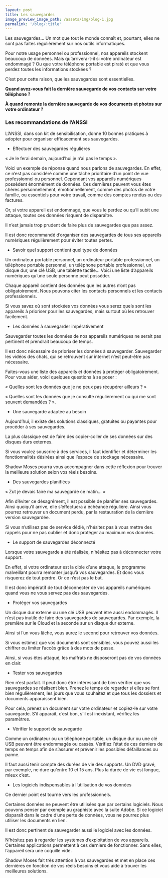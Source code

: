 ```yaml
---
layout: post
title: Les sauvegardes
image_preview_image_path: /assets/img/blog-1.jpg
permalink: '/blog/:title'
---
```


Les sauvegardes… Un mot que tout le monde conna&icirc;t et, pourtant, elles ne sont pas faites r&eacute;guli&egrave;rement sur nos outils informatiques.

Pour notre usage personnel ou professionnel, nos appareils stockent beaucoup de donn&eacute;es. Mais qu’arrivera-t-il si votre ordinateur est endommag&eacute; ? Ou que votre t&eacute;l&eacute;phone portable est pirat&eacute; et que vous perdez toutes les informations stock&eacute;es ?

C’est pour cette raison, que les sauvegardes sont essentielles.

**Quand avez-vous fait la derni&egrave;re sauvegarde de vos contacts sur votre t&eacute;l&eacute;phone ?**

**&Agrave; quand remonte la derni&egrave;re sauvegarde de vos documents et photos sur votre ordinateur ?**

### Les recommandations de l’ANSSI

L’ANSSI, dans son kit de sensibilisation, donne 10 bonnes pratiques &agrave; adopter pour organiser efficacement ses sauvegardes.

* Effectuer des sauvegardes r&eacute;guli&egrave;res

&laquo; Je le ferai demain, aujourd’hui je n’ai pas le temps &raquo;.

Voici un exemple de r&eacute;ponse quand nous parlons de sauvegardes. En effet, ce n’est pas consid&eacute;r&eacute; comme une t&acirc;che prioritaire d’un point de vue professionnel ou personnel. Cependant vos appareils num&eacute;riques poss&egrave;dent &eacute;norm&eacute;ment de donn&eacute;es. Ces derni&egrave;res peuvent vous &ecirc;tes ch&egrave;res personnellement, &eacute;motionnellement, comme des photos de votre famille, ou essentiels pour votre travail, comme des comptes rendus ou des factures.

Or, si votre appareil est endommag&eacute;, que vous le perdez ou qu’il subit une attaque, toutes ces donn&eacute;es risquent de dispara&icirc;tre.

Il n’est jamais trop prudent de faire plus de sauvegardes que pas assez.

Il est donc recommand&eacute; d’organiser des sauvegardes de tous ses appareils num&eacute;riques r&eacute;guli&egrave;rement pour &eacute;viter toutes pertes.

* Savoir quel support contient quel type de donn&eacute;es

Un ordinateur portable personnel, un ordinateur portable professionnel, un t&eacute;l&eacute;phone portable personnel, un t&eacute;l&eacute;phone portable professionnel, un disque dur, une cl&eacute; USB, une tablette tactile… Voici une liste d’appareils num&eacute;riques qu’une seule personne peut poss&eacute;der.

Chaque appareil contient des donn&eacute;es que les autres n’ont pas obligatoirement. Nous pouvons citer les contacts personnels et les contacts professionnels.

Si vous savez o&ugrave; sont stock&eacute;es vos donn&eacute;es vous serez quels sont les appareils &agrave; prioriser pour les sauvegardes, mais surtout o&ugrave; les retrouver facilement.

* Les donn&eacute;es &agrave; sauvegarder imp&eacute;rativement

Sauvegarder toutes les donn&eacute;es de nos appareils num&eacute;riques ne serait pas pertinent et prendrait beaucoup de temps.

Il est donc n&eacute;cessaire de prioriser les donn&eacute;es &agrave; sauvegarder. Sauvegarder les vid&eacute;os des chats, qui se retrouvent sur internet n’est peut-&ecirc;tre pas n&eacute;cessaire.

Faites-vous une liste des appareils et donn&eacute;es &agrave; prot&eacute;ger obligatoirement. Pour vous aider, voici quelques questions &agrave; se poser :

&laquo; Quelles sont les donn&eacute;es que je ne peux pas r&eacute;cup&eacute;rer ailleurs ?&nbsp;&raquo;

&laquo; Quelles sont les donn&eacute;es que je consulte r&eacute;guli&egrave;rement ou qui me sont souvent demand&eacute;es ?&nbsp;&raquo;.

* Une sauvegarde adapt&eacute;e au besoin

Aujourd’hui, il existe des solutions classiques, gratuites ou payantes pour proc&eacute;der &agrave; ses sauvegardes.

La plus classique est de faire des copier-coller de ses donn&eacute;es sur des disques durs externes.

Si vous voulez souscrire &agrave; des services, il faut identifier et d&eacute;terminer les fonctionnalit&eacute;s d&eacute;sir&eacute;es ainsi que l’espace de stockage n&eacute;cessaire.

Shadow Moses pourra vous accompagner dans cette r&eacute;flexion pour trouver la meilleure solution selon vos r&eacute;els besoins.

* Des sauvegardes planifi&eacute;es

&laquo; Zut je devais faire ma sauvegarde ce matin… &raquo;

Afin d’&eacute;viter ce d&eacute;sagr&eacute;ment, il est possible de planifier ses sauvegardes. Ainsi quoiqu’il arrive, elle s’effectuera &agrave; &eacute;ch&eacute;ance r&eacute;guli&egrave;re. Ainsi vous pourrez retrouver un document perdu, par la restauration de la derni&egrave;re version sauvegard&eacute;e.

Si vous n’utilisez pas de service d&eacute;di&eacute;, n’h&eacute;sitez pas &agrave; vous mettre des rappels pour ne pas oublier et donc prot&eacute;ger au maximum vos donn&eacute;es.

* Le support de sauvegardes d&eacute;connect&eacute;

Lorsque votre sauvegarde a &eacute;t&eacute; r&eacute;alis&eacute;e, n’h&eacute;sitez pas &agrave; d&eacute;connecter votre support.

En effet, si votre ordinateur est la cible d’une attaque, le programme malveillant pourra remonter jusqu’&agrave; vos sauvegardes. Et donc vous risquerez de tout perdre. Or ce n’est pas le but.

Il est donc imp&eacute;ratif de tout d&eacute;connecter de vos appareils num&eacute;riques quand vous ne vous servez pas des sauvegardes.

* Prot&eacute;ger vos sauvegardes

Un disque dur externe ou une cl&eacute; USB peuvent &ecirc;tre aussi endommag&eacute;s. Il n’est pas inutile de faire des sauvegardes de sauvegardes. Par exemple, la premi&egrave;re sur le Cloud et la seconde sur un disque dur externe.

Ainsi si l’un vous l&acirc;che, vous aurez le second pour retrouver vos donn&eacute;es.

Si vous estimez que vos documents sont sensibles, vous pouvez aussi les chiffrer ou limiter l’acc&egrave;s gr&acirc;ce &agrave; des mots de passe.

Ainsi, si vous &ecirc;tes attaqu&eacute;, les malfrats ne disposeront pas de vos donn&eacute;es en clair.

* Tester vos sauvegardes

Rien n’est parfait. Il peut donc &ecirc;tre int&eacute;ressant de bien v&eacute;rifier que vos sauvegardes se r&eacute;alisent bien. Prenez le temps de regarder si elles se font bien r&eacute;guli&egrave;rement, les jours que vous souhaitez et que tous les dossiers et documents apparaissent bien.

Pour cela, prenez un document sur votre ordinateur et copiez-le sur votre sauvegarde. S’il appara&icirc;t, c’est bon, s’il est inexistant, v&eacute;rifiez les param&egrave;tres.

* V&eacute;rifier le support de sauvegarde

Comme un ordinateur ou un t&eacute;l&eacute;phone portable, un disque dur ou une cl&eacute; USB peuvent &ecirc;tre endommag&eacute;s ou cass&eacute;s. V&eacute;rifiez l’&eacute;tat de ces derniers de temps en temps afin de s’assurer et pr&eacute;venir les possibles d&eacute;faillances ou panne.

Il faut aussi tenir compte des dur&eacute;es de vie des supports. Un DVD grav&eacute;, par exemple, ne dure qu’entre 10 et 15 ans. Plus la dur&eacute;e de vie est longue, mieux c’est.

* Les logiciels indispensables &agrave; l’utilisation de vos donn&eacute;es

Ce dernier point est tourn&eacute; vers les professionnels.

Certaines donn&eacute;es ne peuvent &ecirc;tre utilis&eacute;es que par certains logiciels. Nous pouvons penser par exemple au graphiste avec la suite Adobe. Si ce logiciel dispara&icirc;t dans le cadre d’une perte de donn&eacute;es, vous ne pourrez plus utiliser les documents en lien.

Il est donc pertinent de sauvegarder aussi le logiciel avec les donn&eacute;es.

N’h&eacute;sitez pas &agrave; regarder les syst&egrave;mes d’exploitation de vos appareils. Certaines applications permettent &agrave; ces derniers de fonctionner. Sans elles, l’appareil sera une coquille vide.

Shadow Moses fait tr&egrave;s attention &agrave; vos sauvegardes et met en place ces derni&egrave;res en fonction de vos r&eacute;els besoins et vous aide &agrave; trouver les meilleures solutions.

&nbsp;